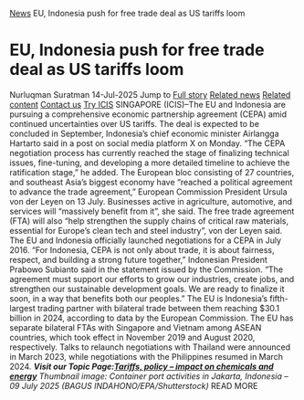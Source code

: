 [News](https://www.icis.com/explore/resources/news/) EU, Indonesia push for free trade deal as US tariffs loom
# EU, Indonesia push for free trade deal as US tariffs loom
Nurluqman Suratman
14-Jul-2025
Jump to
[Full story](https://www.icis.com/explore/resources/news/2025/07/14/11118883/eu-indonesia-push-for-free-trade-deal-as-us-tariffs-loom/#full-story)
[Related news](https://www.icis.com/explore/resources/news/2025/07/14/11118883/eu-indonesia-push-for-free-trade-deal-as-us-tariffs-loom/#related-articles)
[Related content](https://www.icis.com/explore/resources/news/2025/07/14/11118883/eu-indonesia-push-for-free-trade-deal-as-us-tariffs-loom/#related-contents)
[Contact us](https://www.icis.com/explore/resources/news/2025/07/14/11118883/eu-indonesia-push-for-free-trade-deal-as-us-tariffs-loom/#contact-us)
[Try ICIS](https://www.icis.com/explore/contact/try-icis-today/?intcmp=individual-news_try-icis)
SINGAPORE (ICIS)–The EU and Indonesia are pursuing a comprehensive economic partnership agreement (CEPA) amid continued uncertainties over US tariffs. 
The deal is expected to be concluded in September, Indonesia’s chief economic minister Airlangga Hartarto said in a post on social media platform X on Monday. 
“The CEPA negotiation process has currently reached the stage of finalizing technical issues, fine-tuning, and developing a more detailed timeline to achieve the ratification stage,” he added. 
The European bloc consisting of 27 countries, and southeast Asia’s biggest economy have “reached a political agreement to advance the trade agreement,” European Commission President Ursula von der Leyen on 13 July. 
Businesses active in agriculture, automotive, and services will “massively benefit from it”, she said. 
The free trade agreement (FTA) will also “help strengthen the supply chains of critical raw materials, essential for Europe’s clean tech and steel industry”, von der Leyen said. 
The EU and Indonesia officially launched negotiations for a CEPA in July 2016. 
“For Indonesia, CEPA is not only about trade, it is about fairness, respect, and building a strong future together,” Indonesian President Prabowo Subianto said in the statement issued by the Commission. 
“The agreement must support our efforts to grow our industries, create jobs, and strengthen our sustainable development goals. We are ready to finalize it soon, in a way that benefits both our peoples.” 
The EU is Indonesia’s fifth-largest trading partner with bilateral trade between them reaching $30.1 billion in 2024, according to data by the European Commission. 
The EU has separate bilateral FTAs with Singapore and Vietnam among ASEAN countries, which took effect in November 2019 and August 2020, respectively. 
Talks to relaunch negotiations with Thailand were announced in March 2023, while negotiations with the Philippines resumed in March 2024. 
**_Visit our Topic Page:[Tariffs, policy – impact on chemicals and energy](https://nam11.safelinks.protection.outlook.com/?url=https%3A%2F%2Fsubscriber.icis.com%2Fintelligence%2F1e18c969-8ff1-4928-892e-72d2b8af9230&data=05%7C02%7Cicisnews%40icis.com%7Ca3295b1fb7b940b2969a08ddc27e79cc%7C9274ee3f94254109a27f9fb15c10675d%7C0%7C0%7C638880570649575030%7CUnknown%7CTWFpbGZsb3d8eyJFbXB0eU1hcGkiOnRydWUsIlYiOiIwLjAuMDAwMCIsIlAiOiJXaW4zMiIsIkFOIjoiTWFpbCIsIldUIjoyfQ%3D%3D%7C0%7C%7C%7C&sdata=coSZDbDdr6mnkSsF7oGgz4dkdCIP9IlWWPHJG4OPPwk%3D&reserved=0)_**
_Thumbnail image: Container port activities in Jakarta, Indonesia – 09 July 2025 (BAGUS INDAHONO/EPA/Shutterstock)_
READ MORE